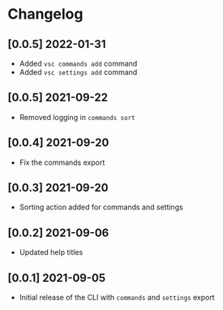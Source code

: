 # Changelog

## [0.0.5] 2022-01-31

- Added `vsc commands add` command
- Added `vsc settings add` command

## [0.0.5] 2021-09-22

- Removed logging in `commands sort`

## [0.0.4] 2021-09-20

- Fix the commands export

## [0.0.3] 2021-09-20

- Sorting action added for commands and settings

## [0.0.2] 2021-09-06

- Updated help titles

## [0.0.1] 2021-09-05

- Initial release of the CLI with `commands` and `settings` export